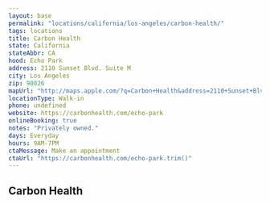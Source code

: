 ```yaml
---
layout: base
permalink: "locations/california/los-angeles/carbon-health/"
tags: locations
title: Carbon Health
state: California
stateAbbr: CA
hood: Echo Park
address: 2110 Sunset Blvd. Suite M
city: Los Angeles
zip: 90026
mapUrl: "http://maps.apple.com/?q=Carbon+Health&address=2110+Sunset+Blvd+Suite+M,Los+Angeles,California,90026"
locationType: Walk-in
phone: undefined
website: https://carbonhealth.com/echo-park
onlineBooking: true
notes: "Privately owned."
days: Everyday
hours: 9AM-7PM
ctaMessage: Make an appointment
ctaUrl: "https://carbonhealth.com/echo-park.trim()"
---
```

## Carbon Health